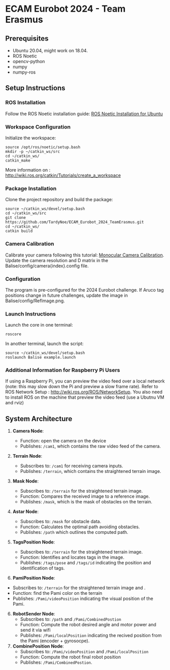 # ECAM Eurobot 2024 - Team Erasmus

## Prerequisites
* Ubuntu 20.04, might work on 18.04. 
* ROS Noetic
* opencv-python
* numpy
* numpy-ros
## Setup Instructions
### ROS Installation
Follow the ROS Noetic installation guide: [ROS Noetic Installation for Ubuntu](http://wiki.ros.org/noetic/Installation/Ubuntu)  
### Workspace Configuration
Initialize the workspace:
```
source /opt/ros/noetic/setup.bash
mkdir -p ~/catkin_ws/src
cd ~/catkin_ws/
catkin_make
```
More information on : http://wiki.ros.org/catkin/Tutorials/create_a_workspace

### Package Installation
Clone the project repository and build the package:
```
source ~/catkin_ws/devel/setup.bash
cd ~/catkin_ws/src
git clone https://github.com/TardyNoe/ECAM_Eurobot_2024_TeamErasmus.git
cd ~/catkin_ws/
catkin build
```
### Camera Calibration
Calibrate your camera following this tutorial: [Monocular Camera Calibration](http://wiki.ros.org/camera_calibration/Tutorials/MonocularCalibration).  
Update the camera resolution and D matrix in the Balise/config/camera{index}.config file.

### Configuration
The program is pre-configured for the 2024 Eurobot challenge.
If Aruco tag positions change in future challenges, update the image in Balise/config/RefImage.png.

### Launch Instructions
Launch the core in one terminal:
```
roscore
```
In another terminal, launch the script:

```
source ~/catkin_ws/devel/setup.bash
roslaunch Balise example.launch
```
### Additional Information for Raspberry Pi Users
If using a Raspberry Pi, you can preview the video feed over a local network (note: this may slow down the Pi and preview a slow frame rate). 
Refer to ROS Network Setup : http://wiki.ros.org/ROS/NetworkSetup. You also need to install ROS on the machine that preview the video feed (use a Ubutnu VM and rviz)

## System Architecture

1. **Camera Node**:
   - Function: open the camera on the device
   - Publishes: `/cam1`, which contains the raw video feed of the camera.
1. **Terrain Node**: 
   - Subscribes to: `/cam1` for receiving camera inputs.
   - Publishes: `/terrain`, which contains the straightened terrain image.

2. **Mask Node**: 
   - Subscribes to: `/terrain` for the straightened terrain image.
   - Function: Compares the received image to a reference image.
   - Publishes: `/mask`, which is the mask of obstacles on the terrain.

3. **Astar Node**: 
   - Subscribes to: `/mask` for obstacle data.
   - Function: Calculates the optimal path avoiding obstacles.
   - Publishes: `/path` which outlines the computed path.

4. **TagsPosition Node**: 
   - Subscribes to: `/terrain` for the straightened terrain image.
   - Function: Identifies and locates tags in the image.
   - Publishes: `/tags/pose` and `/tags/id` indicating the position and identification of tags.
5. **PamiPosition Node**:
  - Subscribes to: `/terrain` for the straightened terrain image and .
  - Function: find the Pami color on the terrain
  - Publishes: `/Pami/videoPosition` indicating the visual position of the Pami.
6. **RobotSender Node**: 
   - Subscribes to: `/path` and `/Pami/CombinedPostion`
   - Function: Compute the robot desired angle and motor power and send it via wifi
   - Publishes: `/Pami/localPosition` indicating the recived position from the Pami (encoder + gyrosocpe).
6. **CombinePosition Node**: 
   - Subscribes to: `/Pami/videoPosition` and `/Pami/localPosition`
   - Function: Compute the robot final robot position
   - Publishes: `/Pami/CombinedPostion`. 
